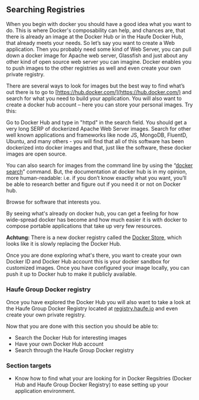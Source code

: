 ## Searching Registries

When you begin with docker you should have a good idea what you want to do. This is where Docker's composability can help, and chances are, that there is already an image at the Docker Hub or in the Haufe Docker Hub, that already meets your needs. So let’s say you want to create a Web application. Then you probably need some kind of Web Server, you can pull down a docker image for Apache web server, Glassfish and just about any other kind of open source web server you can imagine. Docker enables you to push images to the other registries as well and even create your own private registry.

There are several ways to look for images but the best way to find what’s out there is to go to [https://hub.docker.com/](https://hub.docker.com/) and search for what you need to build your application. You will also want to create a docker hub account – here you can store your personal images. Try this:

Go to Docker Hub and type in "httpd" in the search field. You should get a very long SERP of dockerized Apache Web Server images. Search for other well known applications and frameworks like node JS, MongoDB, FluentD, Ubuntu, and many others - you will find that all of this software has been dockerized into docker images and that, just like the software, these docker images are open source.

You can also search for images from the command line by using the “[docker search](https://docs.docker.com/engine/reference/commandline/search/)” command. But, the documentation at docker hub is in my opinion, more human-readable: i.e. if you don’t know exactly what you want, you’ll be able to research better and figure out if you need it or not on Docker hub.

Browse for software that interests you.

By seeing what's already on docker hub, you can get a feeling for how wide-spread docker has become and how much easier it is with docker to compose portable applications that take up very few resources.

**Achtung:** There is a new docker registry called the [Docker Store](https://store.docker.com/), which looks like it is slowly replacing the Docker Hub.

Once you are done exploring what's there, you want to create your own Docker ID and Docker Hub account this is your docker sandbox for customized images. Once you have configured your image locally, you can push it up to Docker hub to make it publicly available.

### Haufe Group Docker registry

Once you have explored the Docker Hub you will also want to take a look at the Haufe Group Docker Registry located at [registry.haufe.io](/registry.haufe.io) and even create your own private registry.

Now that you are done with this section you should be able to:

* Search the Docker Hub for interesting images
* Have your own Docker Hub account
* Search through the Haufe Group Docker registry

### Section targets

* Know how to find what your are looking for in Docker Regsitries \(Docker Hub and Haufe Group Docker Registry\) to ease setting up your application environment.
                                                                                                                                                                                                                                                                                                                                                                                                                                                                                                                                                                                                                                                                                                                                                                                                                                                                                                                                                                                                                                                                                                                                                                                                                                                                                                                                                                                                                                                                                                                                                                                                                                                                                                                                                                                                                                                                                                                                                                                                                                                                                                                                                                                                                                                                                                                                                                                                                                                                                                                                                                                                                                                                                                                          



